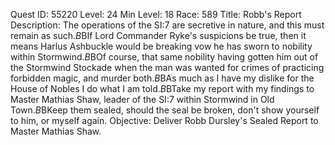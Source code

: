 Quest ID: 55220
Level: 24
Min Level: 18
Race: 589
Title: Robb's Report
Description: The operations of the SI:7 are secretive in nature, and this must remain as such.$B$BIf Lord Commander Ryke's suspicions be true, then it means Harlus Ashbuckle would be breaking vow he has sworn to nobility within Stormwind.$B$BOf course, that same nobility having gotten him out of the Stormwind Stockade when the man was wanted for crimes of practicing forbidden magic, and murder both.$B$BAs much as I have my dislike for the House of Nobles I do what I am told.$B$BTake my report with my findings to Master Mathias Shaw, leader of the SI:7 within Stormwind in Old Town.$B$BKeep them sealed, should the seal be broken, don't show yourself to him, or myself again.
Objective: Deliver Robb Dursley's Sealed Report to Master Mathias Shaw.
